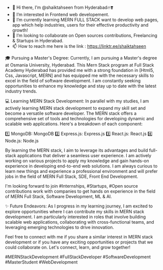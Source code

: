 - 👋 Hi there, I’m @shaiktahseen from Hyderabad🔥❣️
- 👀 I’m interested in Frontend web developement.
- 🌱 I’m currently learning MERN FULL STACK want to develop web pages, app which help industries, users for their effective productivity and growth!
- 💞️ I’m looking to collaborate on Open sources contributions, Freelancing & Startups in Hyderabad.
- 📫 How to reach me here is the link : https://linktr.ee/shaiktahseen

<!---
shaiktahseen/shaiktahseen is a ✨ special ✨ repository because its `README.md` (this file) appears on your GitHub profile.
You can click the Preview link to take a look at your changes.
--->

🎓 Pursuing a Master's Degree:
Currently, I am pursuing a Master's degree at Osmania University, Hyderabad. This Mern Stack program at Full Stack Academy Hyderabad has provided me with a strong foundation in [Html5, Css, Javascript, MERN] and has equipped me with the necessary skills to excel in the field of software development. I am constantly seeking opportunities to enhance my knowledge and stay up to date with the latest industry trends.

💻 Learning MERN Stack Development:
In parallel with my studies, I am actively learning MERN stack development to expand my skill set and become a versatile software developer. The MERN stack offers a comprehensive set of tools and technologies for developing dynamic and scalable web applications. Here's a breakdown of each component:

1️⃣ MongoDB: MongoDB
2️⃣ Express.js: Express.js
3️⃣ React.js: React.js
4️⃣ Node.js: Node.js

By learning the MERN stack, I aim to leverage its advantages and build full-stack applications that deliver a seamless user experience. I am actively working on various projects to apply my knowledge and gain hands-on experience in developing end-to-end web solutions.
I am always curious to learn new things and experience a professional environment and will prefer jobs in the field of MERN Full Stack, SDE, Front End Development.

I'm looking forward to join #Internships, #Startups, #Open source contributions work with companies to get hands on experience in the field of MERN Full Stack, Software Development, ML & AI.

✨ Future Endeavors:
As I progress in my learning journey, I am excited to explore opportunities where I can contribute my skills in MERN stack development. I am particularly interested in roles that involve building scalable web applications, collaborating with cross-functional teams, and leveraging emerging technologies to drive innovation.

Feel free to connect with me if you share a similar interest in MERN stack development or if you have any exciting opportunities or projects that we could collaborate on. Let's connect, learn, and grow together!

#MERNStackDevelopment #FullStackDeveloper #SoftwareDevelopment #MasterStudent #WebDevelopment
